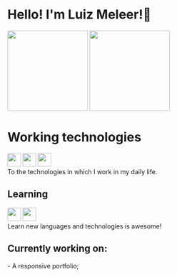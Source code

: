 <h1> Hello! I'm Luiz Meleer!👋</h1>

<div>
  <img height="180em" src="https://github-readme-stats.vercel.app/api?username=Luizmeleer&theme=cobalt&show_icons=true"/>
  <img height="180em" src="https://github-readme-stats.vercel.app/api/top-langs/?username=Luizmeleer&compact_progress=true&theme=cobalt"/>
</div>

<h1> Working technologies</h1>
<div>
  <img aligin="center" Height="30" widht="40" src="https://cdn.jsdelivr.net/gh/devicons/devicon/icons/html5/html5-plain-wordmark.svg"/>
  <img aligin="center" Height="30" widht="40" src="https://cdn.jsdelivr.net/gh/devicons/devicon/icons/css3/css3-plain-wordmark.svg"/>
  <img aligin="center" Height="30" widht="40" src="https://cdn.jsdelivr.net/gh/devicons/devicon/icons/javascript/javascript-plain.svg"/>
</div>
 To the technologies in which I work in my daily life.

 <h2>Learning</h2>
 <div>
  <img aligin="center" Height="30" widht="40" src="https://cdn.jsdelivr.net/gh/devicons/devicon/icons/react/react-original.svg"/>
  <img aligin="center" Height="30" widht="40" src="https://cdn.jsdelivr.net/gh/devicons/devicon/icons/typescript/typescript-plain.svg"/>
  </div>
  Learn new languages and technologies is awesome!
  
<h2> Currently working on:</h2>
<div>
  - A responsive portfolio;
</div>

